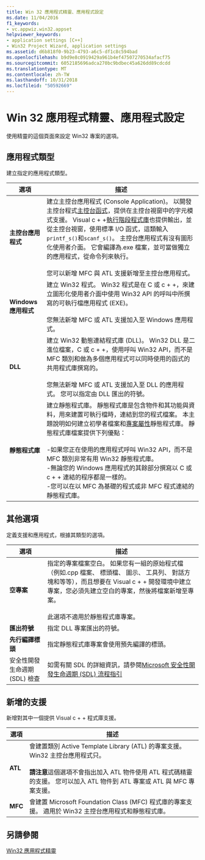 ```yaml
---
title: Win 32 應用程式精靈、應用程式設定
ms.date: 11/04/2016
f1_keywords:
- vc.appwiz.win32.appset
helpviewer_keywords:
- application settings [C++]
- Win32 Project Wizard, application settings
ms.assetid: d6b818f0-9b23-4793-a6c5-df1c8c594bad
ms.openlocfilehash: b9d9e8c0919429a961b4ef47507270534afacf75
ms.sourcegitcommit: 6052185696adca270bc9bdbec45a626dd89cdcdd
ms.translationtype: MT
ms.contentlocale: zh-TW
ms.lasthandoff: 10/31/2018
ms.locfileid: "50592669"
---
```

# <a name="application-settings-win-32-project-wizard"></a>Win 32 應用程式精靈、應用程式設定

使用精靈的這個頁面來設定 Win32 專案的選項。

## <a name="application-type"></a>應用程式類型

建立指定的應用程式類型。

|選項|描述|
|------------|-----------------|
|**主控台應用程式**|建立主控台應用程式 (Console Application)。 以開發主控台程式[主控台函式](https://msdn.microsoft.com/library/ms813137.aspx)，提供在主控台視窗中的字元模式支援。 Visual c + +[執行階段程式庫](../c-runtime-library/c-run-time-library-reference.md)也提供輸出，並從主控台視窗，使用標準 I/O 函式，這類輸入`printf_s()`和`scanf_s()`。 主控台應用程式有沒有圖形化使用者介面。 它會編譯為.exe 檔案，並可當做獨立的應用程式，從命令列來執行。<br /><br /> 您可以新增 MFC 與 ATL 支援新增至主控台應用程式。|
|**Windows 應用程式**|建立 Win32 程式。 Win32 程式是在 C 或 c + +，來建立圖形化使用者介面中使用 Win32 API 的呼叫中所撰寫的可執行檔應用程式 (EXE)。<br /><br /> 您無法新增 MFC 或 ATL 支援加入至 Windows 應用程式。|
|**DLL**|建立 Win32 動態連結程式庫 (DLL)。 Win32 DLL 是二進位檔案，C 或 c + +，使用呼叫 Win32 API，而不是 MFC 類別和做為多個應用程式可以同時使用的函式的共用程式庫撰寫的。<br /><br /> 您無法新增 MFC 或 ATL 支援加入至 DLL 的應用程式。 您可以指定由 DLL 匯出的符號。|
|**靜態程式庫**|建立靜態程式庫。 靜態程式庫是包含物件和其功能與資料，用來建置可執行檔時，連結到您的程式檔案。 本主題說明如何建立初學者檔案和[專案屬性](../ide/property-pages-visual-cpp.md)靜態程式庫。 靜態程式庫檔案提供下列優點：<br /><br />-如果您正在使用的應用程式呼叫 Win32 API，而不是 MFC 類別非常有用 Win32 靜態程式庫。<br />-無論您的 Windows 應用程式的其餘部分撰寫以 C 或 c + + 連結的程序都是一樣的。<br />-您可以在以 MFC 為基礎的程式或非 MFC 程式連結的靜態程式庫。|

## <a name="additional-options"></a>其他選項

定義支援和應用程式，根據其類型的選項。

|選項|描述|
|------------|-----------------|
|**空專案**|指定的專案檔案空白。 如果您有一組的原始程式檔 （例如.cpp 檔案、 標頭檔、 圖示、 工具列、 對話方塊和等等），而且想要在 Visual c + + 開發環境中建立專案，您必須先建立空白的專案，然後將檔案新增至專案。<br /><br /> 此選項不適用於靜態程式庫專案。|
|**匯出符號**|指定 DLL 專案匯出的符號。|
|**先行編譯標頭**|指定靜態程式庫專案會使用預先編譯的標頭。|
|安全性開發生命週期 (SDL) 檢查|如需有關 SDL 的詳細資訊，請參閱[Microsoft 安全性開發生命週期 (SDL) 流程指引](../build/reference/sdl-enable-additional-security-checks.md)|

## <a name="add-support-for"></a>新增的支援

新增對其中一個提供 Visual c + + 程式庫支援。

|選項|描述|
|------------|-----------------|
|**ATL**|會建置類別 Active Template Library (ATL) 的專案支援。 Win32 主控台應用程式只。<br /><br /> **請注意**這個選項不會指出加入 ATL 物件使用 ATL 程式碼精靈的支援。 您可以加入 ATL 物件到 ATL 專案或 ATL 與 MFC 專案支援。|
|**MFC**|會建置 Microsoft Foundation Class (MFC) 程式庫的專案支援。 適用於 Win32 主控台應用程式和靜態程式庫。|

## <a name="see-also"></a>另請參閱

[Win32 應用程式精靈](../windows/win32-application-wizard.md)